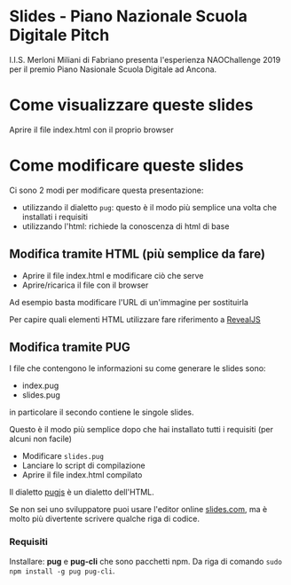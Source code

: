 # Slides - Piano Nazionale Scuola Digitale Pitch

I.I.S. Merloni Miliani di Fabriano presenta l'esperienza NAOChallenge 2019
per il premio Piano Nasionale Scuola Digitale ad Ancona.

# Come visualizzare queste slides

Aprire il file index.html con il proprio browser

# Come modificare queste slides

Ci sono 2 modi per modificare questa presentazione:

  - utilizzando il dialetto `pug`: questo è il modo più semplice una volta che installati i requisiti
  - utilizzando l'html: richiede la conoscenza di html di base

## Modifica tramite HTML (più semplice da fare)

  - Aprire il file index.html e modificare ciò che serve
  - Aprire/ricarica il file con il browser

Ad esempio basta modificare l'URL di un'immagine per sostituirla

Per capire quali elementi HTML utilizzare fare riferimento a [RevealJS](https://github.com/hakimel/reveal.js/)

## Modifica tramite PUG

I file che contengono le informazioni su come generare le slides sono:

  * index.pug
  * slides.pug

in particolare il secondo contiene le singole slides.

Questo è il modo più semplice dopo che hai installato tutti i requisiti (per alcuni non facile)

  - Modificare `slides.pug`
  - Lanciare lo script di compilazione
  - Aprire il file index.html compilato

Il dialetto [pugjs](https://pugjs.org) è un dialetto dell'HTML.

Se non sei uno sviluppatore puoi usare l'editor online [slides.com](https://slides.com), ma è molto più divertente scrivere qualche riga di codice.

### Requisiti

Installare: **pug** e **pug-cli** che sono pacchetti npm. Da riga di comando `sudo npm install -g pug pug-cli`.

